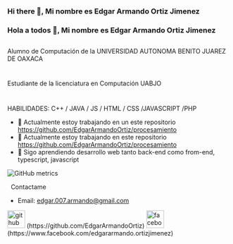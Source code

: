 ### Hi there 👋, Mi nombre es Edgar Armando Ortiz Jimenez
### Hola a todos 👋, Mi nombre es Edgar Armando Ortiz Jimenez
##
Alumno de Computación de la UNIVERSIDAD AUTONOMA BENITO JUAREZ DE OAXACA
#
Estudiante de la licenciatura en Computación UABJO
#
HABILIDADES: C++ / JAVA / JS / HTML / CSS /JAVASCRIPT /PHP

- 🔭 Actualmente estoy trabajando en un este repositorio https://github.com/EdgarArmandoOrtiz/procesamiento
- 🔭 Actualmente estoy trabajando en este repositorio https://github.com/EdgarArmandoOrtiz/procesamiento
- 🌱 Sigo aprendiendo desarrollo web tanto back-end como from-end, typescript, javascript

![GitHub metrics](https://metrics.lecoq.io/EdgarArmandoOrtiz) 

&nbsp;&nbsp;Contactame

- Email: edgar.007.armando@gmail.com
<img src='https://cdn.jsdelivr.net/npm/simple-icons@3.0.1/icons/github.svg' alt='github' height='40'>
(https://github.com/EdgarArmandoOrtiz)  
<img src='https://cdn.jsdelivr.net/npm/simple-icons@3.0.1/icons/facebook.svg' alt='facebook' height='40'>
(https://www.facebook.com/edgararmando.ortizjimenez) 
